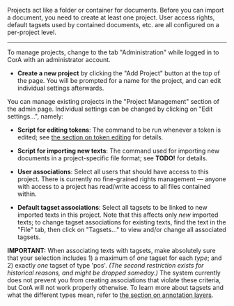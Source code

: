 Projects act like a folder or container for documents.  Before you can import a
document, you need to create at least one project.  User access rights, default
tagsets used by contained documents, etc. are all configured on a per-project
level.

- - -

To manage projects, change to the tab "Administration" while logged in to
CorA with an administrator account.

+ **Create a new project** by clicking the "Add Project" button at the top of
  the page.  You will be prompted for a name for the project, and can edit
  individual settings afterwards.

You can manage existing projects in the "Project Management" section of the
admin page.  Individual settings can be changed by clicking on "Edit
settings...", namely:

+ **Script for editing tokens**: The command to be run whenever a token
  is edited; see [the section on token editing](edittoken.md) for details.

+ **Script for importing new texts**: The command used for importing new
  documents in a project-specific file format; see **TODO!** for details.

+ **User associations**: Select all users that should have access to this
  project.  There is currently no fine-grained rights management &mdash; anyone
  with access to a project has read/write access to all files contained within.

+ **Default tagset associations**: Select all tagsets to be linked to new
  imported texts in this project.  Note that this affects only *new* imported
  texts; to change tagset associations for existing texts, find the text in the
  "File" tab, then click on "Tagsets..." to view and/or change all associated
  tagsets.

**IMPORTANT:** When associating texts with tagsets, make absolutely sure that
  your selection includes 1) a maximum of *one* tagset for each *type*; and 2)
  exactly *one* tagset of type 'pos'.  *(The second restriction exists for
  historical reasons, and might be dropped someday.)* The system currently does
  not prevent you from creating associations that violate these criteria, but
  CorA will not work properly otherwise.  To learn more about tagsets and what
  the different types mean, refer to
  [the section on annotation layers](layers.md).

